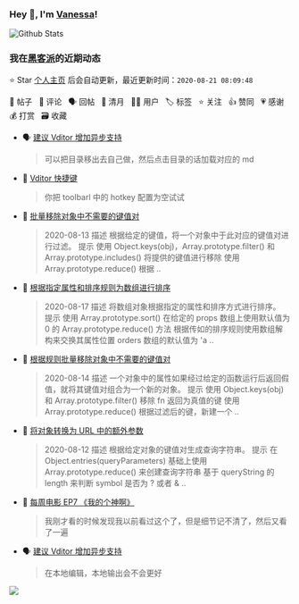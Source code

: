 ### Hey 👋, I'm [Vanessa](http://vanessa.b3log.org/)!

![Github Stats](https://github-readme-stats.vercel.app/api?username=Vanessa219&show_icons=true)

<!--events start -->

### 我在[黑客派](https://hacpai.com)的近期动态

⭐️ Star [个人主页](https://github.com/Vanessa219/Vanessa219) 后会自动更新，最近更新时间：`2020-08-21 08:09:48`

📝 帖子 &nbsp; 💬 评论 &nbsp; 🗣 回帖 &nbsp; 🌙 清月 &nbsp; 👨‍💻 用户 &nbsp; 🏷️ 标签 &nbsp; ⭐️ 关注 &nbsp; 👍 赞同 &nbsp; 💗 感谢 &nbsp; 💰 打赏 &nbsp; 🗃 收藏

* 🗣 [建议 Vditor 增加异步支持](https://hacpai.com/article/1597299366927/comment/1597826580054#comments)

  > 可以把目录移出去自己做，然后点击目录的话加载对应的 md
* 💬 [Vditor 快捷键](https://hacpai.com/article/1582778815353/comment/1597748223631#comments)

  > 你把 toolbarl 中的 hotkey 配置为空试试
* 📝 [批量移除对象中不需要的键值对](https://hacpai.com/article/1597627770802)

  > 2020-08-13 描述 根据给定的键值，将一个对象中于此对应的键值对进行过滤。 提示 使用 Object.keys(obj)，Array.prototype.filter() 和 Array.prototype.includes() 将提供的键值进行移除 使用 Array.prototype.reduce() 根据 ..
* 📝 [根据指定属性和排序规则为数组进行排序](https://hacpai.com/article/1597626157006)

  > 2020-08-17 描述 将数组对象根据指定的属性和排序方式进行排序。 提示 使用 Array.prototype.sort() 在给定的 props 数组上使用默认值为 0 的 Array.prototype.reduce() 方法 根据传如的排序规则使用数组解构来交换其属性位置 orders 数组的默认值为 'a ..
* 📝 [根据规则批量移除对象中不需要的键值对](https://hacpai.com/article/1597625046480)

  > 2020-08-14 描述 一个对象中的属性如果经过给定的函数运行后返回假值，就将其键值对组合为一个新的对象。 提示 使用 Object.keys(obj) 和 Array.prototype.filter() 移除 fn 返回为真值的键 使用 Array.prototype.reduce() 根据过滤后的键，新建一个 ..
* 📝 [将对象转换为 URL 中的额外参数](https://hacpai.com/article/1597623276913)

  > 2020-08-12 描述 根据给定对象的键值对生成查询字符串。 提示 在 Object.entries(queryParameters) 基础上使用 Array.prototype.reduce() 来创建查询字符串 基于 queryString 的 length 来判断 symbol 是否为 ? 或者 &amp;  ..
* 💬 [每周电影 EP7 《我的个神啊》](https://hacpai.com/article/1580281892102/comment/1597498097504#comments)

  > 我刚才看的时候发现我以前看过这个了，但是细节记不清了，然后又看了一遍
* 🗣 [建议 Vditor 增加异步支持](https://hacpai.com/article/1597299366927/comment/1597483537382#comments)

  > 在本地编辑，本地输出会不会更好


<!--events end -->

<a title="Hits" target="_blank" href="https://github.com/Vanessa219/Vanessa219"><img src="https://hits.b3log.org/Vanessa219/Vanessa219.svg"></a>
